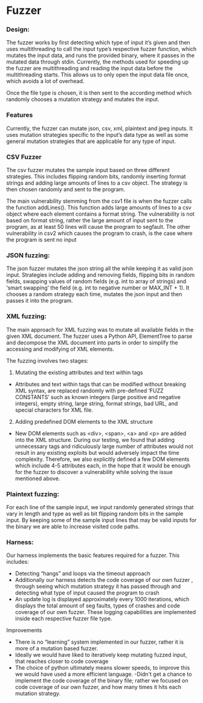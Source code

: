 Fuzzer
=========

### Design:

The fuzzer works by first detecting which type of input it’s given and then uses multithreading to call the input type’s respective fuzzer function, which mutates the input data, and runs the provided binary, where it passes in the mutated data through stdin. Currently, the methods used for speeding up the fuzzer are multithreading and reading the input data before the multithreading starts. This allows us to only open the input data file once, which avoids a lot of overhead.

Once the file type is chosen, it is then sent to the according method which randomly chooses a mutation strategy and mutates the input. 

### Features

Currently, the fuzzer can mutate json, csv, xml, plaintext and jpeg inputs. It uses mutation strategies specific to the input’s data type as well as some general mutation strategies that are applicable for any type of input.

### CSV Fuzzer

The csv fuzzer mutates the sample input based on three different strategies. This includes flipping random bits, randomly inserting format strings and adding large amounts of lines to a csv object. The strategy is then chosen randomly and sent to the program.

The main vulnerability stemming from the csv1 file is when the fuzzer calls the function addLines(). This function adds large amounts of lines to a csv object where each element contains a format string. The vulnerability is not based on format string, rather the large amount of input sent to the program, as at least 50 lines will cause the program to segfault. The other vulnerability in csv2 which causes the program to crash, is the case where the program is sent no input

### JSON fuzzing:

The json fuzzer mutates the json string all the while keeping it as valid json input. Strategies include adding and removing fields, flipping bits in random fields, swapping values of random fields (e.g. int to array of strings) and ‘smart swapping’ the field (e.g. int to negative number or MAX_INT + 1). It chooses a random strategy each time, mutates the json input and then passes it into the program. 

### XML fuzzing:

The main approach for XML fuzzing was to mutate all available fields in the given XML document. The fuzzer uses a Python API, ElementTree to parse and decompose the XML document into parts in order to simplify the accessing and modifying of XML elements.

The fuzzing involves two stages:  

1.  Mutating the existing attributes and text within tags
- Attributes and text within tags that can be modified without breaking XML syntax, are replaced randomly with pre-defined ‘FUZZ CONSTANTS’ such as known integers (large positive and negative integers), empty string, large string, format strings, bad URL, and special characters for XML file.

2. Adding predefined DOM elements to the XML structure
- New DOM elements such as \<div>, \<span>, \<a> and \<p> are added into the XML structure. During our testing, we found that adding unnecessary tags and ridiculously large number of attributes would not result in any existing exploits but would adversely impact the time complexity. Therefore, we also explicitly defined a few DOM elements which include 4-5 attributes each, in the hope that it would be enough for the fuzzer to discover a vulnerability while solving the issue mentioned above. 

### Plaintext fuzzing:

For each line of the sample input, we input randomly generated strings that vary in length and type as well as bit flipping random bits in the sample input. By keeping some of the sample input lines that may be valid inputs for the binary we are able to increase visited code paths.

### Harness:

Our harness implements the basic features required for a fuzzer. This includes:
- Detecting “hangs” and loops via the timeout approach
- Additionally our harness detects the code coverage of our own fuzzer , through seeing which mutation strategy it has passed through and detecting what type of input caused the program to crash
- An update log is displayed approximately every 1000 iterations, which displays the total amount of seg faults, types of crashes and code coverage of our own fuzzer. These logging capabilities are implemented inside each respective fuzzer file type.

Improvements
- There is no “learning” system implemented in our fuzzer, rather it is more of a mutation based fuzzer. 
- Ideally we would have liked to iteratively keep mutating fuzzed input, that reaches closer to code coverage
- The choice of python ultimately means slower speeds, to improve this we would have used a more efficient language. 
-Didn't get a chance to implement the code coverage of the binary file; rather we focused on code coverage of our own fuzzer, and how many times it hits each mutation strategy.


